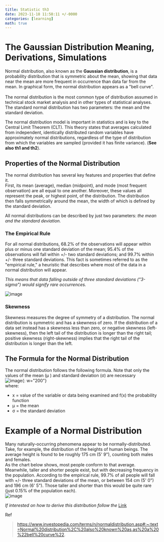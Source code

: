 ```yaml
---
title: Statistic th3
date: 2023-11-18 11:58:11 +/-0000
categories: [learning]
math: true
---
```


# The Gaussian Distribution Meaning, Derivations, Simulations

Normal distribution, also known as the **Gaussian distribution**, is a probability distribution that is symmetric about the mean, showing that data near the mean are more frequent
in occurrence than data far from the mean. In graphical form, the normal distribution appears as a "bell curve". <br>
<br>The normal distribution is the most common type of distribution assumed in technical stock market analysis and in other types of statistical analyses. The standard normal distribution has two parameters: the mean and the standard deviation.

The normal distribution model is important in statistics and is key to the Central Limit Theorem (CLT). This theory states that averages calculated from independent,
identically distributed random variables have approximately normal distributions, regardless of the type of distribution from which the variables are sampled (provided it has finite variance). (**See also th1 and th2**).

## Properties of the Normal Distribution
The normal distribution has several key features and properties that define it. <br>
First, its mean (average), median (midpoint), and mode (most frequent observation) are all equal to one another. Moreover, these values all represent the peak, or highest point, of the distribution.
The distribution then falls symmetrically around the mean, the width of which is defined by the standard deviation.

All normal distributions can be described by just two parameters: *the mean and the standard deviation.*

### The Empirical Rule
For all normal distributions, 68.2% of the observations will appear within plus or minus one standard deviation of the mean;
95.4% of the observations will fall within +/- two standard deviations; and 99.7% within +/- three standard deviations. This fact is sometimes referred to as the
"empirical rule," a heuristic that describes where most of the data in a normal distribution will appear. <br>

_This means that data falling outside of three standard deviations ("3-sigma") would signify rare occurrences._ <br>

![image](https://github.com/Cheroberous/cheroberous.github.io/assets/102479391/f1ee46e9-2712-4c45-8621-735516ee1903) <br>

### Skewness
Skewness measures the degree of symmetry of a distribution. The normal distribution is symmetric and has a skewness of zero.
If the distribution of a data set instead has a skewness less than zero, or negative skewness (left-skewness), then the left tail of the distribution
is longer than the right tail; positive skewness (right-skewness) implies that the right tail of the distribution is longer than the left.

## The Formula for the Normal Distribution
The normal distribution follows the following formula. Note that only the values of the mean (μ ) and standard deviation (σ) are necessary <br>
![image](https://github.com/Cheroberous/cheroberous.github.io/assets/102479391/2d22ed2f-2d3c-4b01-9683-ba86bde260f6){: w="200"}  <br>
where: <br>
+ x = value of the variable or data being examined and f(x) the probability function
+ μ = the mean
+ σ = the standard deviation


# Example of a Normal Distribution
Many naturally-occurring phenomena appear to be normally-distributed. Take, for example, the distribution of the heights of human beings.
The average height is found to be roughly 175 cm (5' 9"), counting both males and females. <br>
As the chart below shows, most people conform to that average. Meanwhile, taller and shorter people exist, but with decreasing frequency in the population.
According to the empirical rule, 99.7% of all people will fall with +/- three standard deviations of the mean, or between 154 cm (5' 0") and 196 cm (6' 5").
Those taller and shorter than this would be quite rare (just 0.15% of the population each). <br>
![image](https://github.com/Cheroberous/cheroberous.github.io/assets/102479391/5a87b7fa-5471-4e3b-880a-752092cc993f) <br>

_If interested on how to derive this distribution follow the_ [Link](http://www.alternatievewiskunde.nl/QED/normal.pdf)



Ref 
>https://www.investopedia.com/terms/n/normaldistribution.asp#:~:text=Normal%20distribution%2C%20also%20known%20as,as%20a%20%22bell%20curve%22. <br>







